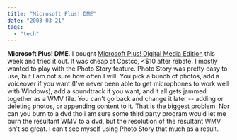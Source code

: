 ```yaml
---
title: "Microsoft Plus! DME"
date: "2003-03-21"
tags: 
  - "tech"
---
```


**Microsoft Plus! DME**. I bought [Microsoft Plus! Digital Media Edition](http://www.microsoft.com/windows/plus/PlusHome.asp) this week and tried it out. It was cheap at Costco, <$10 after rebate. I mostly wanted to play with the Photo Story feature. Photo Story was pretty easy to use, but I am not sure how often I will. You pick a bunch of photos, add a voiceover if you want (I've never been able to get microphones to work well with Windows), add a soundtrack if you want, and it all gets jammed together as a WMV file. You can't go back and change it later -- adding or deleting photos, or appending content to it. That is the biggest problem. Nor can you burn to a dvd tho i am sure some third party program would let me burn the resultant WMV to a dvd, but the resolution of the resultant WMV isn't so great. I can't see myself using Photo Story that much as a result.
